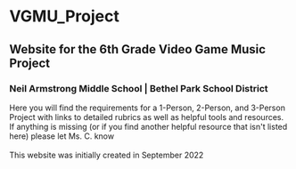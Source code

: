 # VGMU_Project
## Website for the 6th Grade Video Game Music Project
### Neil Armstrong Middle School | Bethel Park School District

  Here you will find the requirements for a 1-Person, 2-Person, and 3-Person Project with links to detailed rubrics
    as well as helpful tools and resources.  If anything is missing (or if you find another helpful resource that isn't
    listed here) please let Ms. C. know
<br>
<br>
This website was initially created in September 2022
